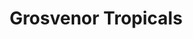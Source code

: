 ---
title: "Grosvenor Tropicals"
address: "Unit 6, Riverside Centre, Young Street, Lisburn, Co. Antrim, BT27 5EA"
tel: "028 9210 8941"
county: "Antrim"
category: "Zoos And Aquariums"
type: "Content"
lat: "054.5076550000"
lng: "-006.0376400000"
---
